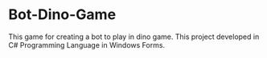 # Bot-Dino-Game
This game for creating a bot to play in dino game. This project developed in C# Programming Language in Windows Forms.

